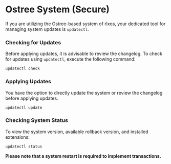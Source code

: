# Ostree System (Secure)

If you are utilizing the Ostree-based system of rlxos, your dedicated tool for managing system updates is `updatectl`.

### Checking for Updates

Before applying updates, it is advisable to review the changelog. To check for updates using `updatectl`, execute the following command:

`updatectl check`

### Applying Updates

You have the option to directly update the system or review the changelog before applying updates.

`updatectl update`


### Checking System Status

To view the system version, available rollback version, and installed extensions:

`updatectl status`


<!-- ### Switching Update Channels

By default, you are provided with the stable channel, which releases updates once a month after ensuring the stability of changes.

To switch update channels, use:

`updatectl update --channel <arch>/os/<channel>`

Execute the following command to view all available channels:

`updatectl list --all`

1. Channels following the pattern `<arch>/os/<channel>` are base channels.
2. Channels following the pattern `<arch>/extensions/<id>/<channel>` are extensions.

### Adding Extensions

To include extensions on the base channel:

`updatectl update --include <arch>/extensions/<id>/<channel>`

Multiple extensions can be included simultaneously using the syntax: `--include <ext1> --include <ext2>`

To list available extensions:

`updatectl list`

### Removing Extensions

To remove already installed extensions:

`updatectl update --exclude <ext1> --exclude <ext2>` -->

**Please note that a system restart is required to implement transactions.**
